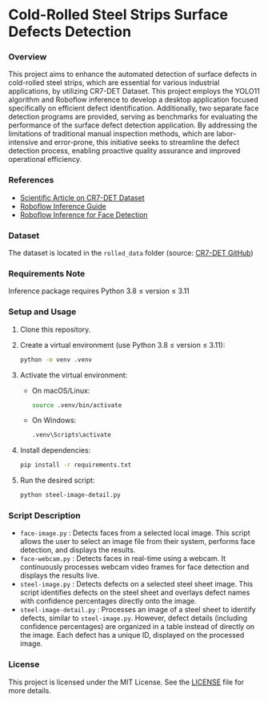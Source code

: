 # Cold-Rolled Steel Strips Surface Defects Detection

### Overview

This project aims to enhance the automated detection of surface defects in cold-rolled steel strips, which are essential for various industrial applications, by utilizing CR7-DET Dataset. This project employs the YOLO11 algorithm and Roboflow inference to develop a desktop application focused specifically on efficient defect identification. Additionally, two separate face detection programs are provided, serving as benchmarks for evaluating the performance of the surface defect detection application. By addressing the limitations of traditional manual inspection methods, which are labor-intensive and error-prone, this initiative seeks to streamline the defect detection process, enabling proactive quality assurance and improved operational efficiency.

### References

- [Scientific Article on CR7-DET Dataset](https://www.sciencedirect.com/science/article/pii/S0952197624014830)
- [Roboflow Inference Guide](https://inference.roboflow.com)
- [Roboflow Inference for Face Detection](https://blog.roboflow.com/inference-python/)

### Dataset

The dataset is located in the `rolled_data` folder (source: [CR7-DET GitHub](https://github.com/jsq0903/CR7-DET))

### Requirements Note

Inference package requires Python 3.8 ≤ version ≤ 3.11

### Setup and Usage

1. Clone this repository.
2. Create a virtual environment (use Python 3.8 ≤ version ≤ 3.11):

   ```bash
   python -m venv .venv
   ```

3. Activate the virtual environment:

   - On macOS/Linux:

     ```bash
     source .venv/bin/activate
     ```

   - On Windows:

     ```cmd
     .venv\Scripts\activate
     ```

4. Install dependencies:

   ```bash
   pip install -r requirements.txt
   ```

5. Run the desired script:

   ```bash
   python steel-image-detail.py
   ```

### Script Description

- `face-image.py` : Detects faces from a selected local image. This script allows the user to select an image file from their system, performs face detection, and displays the results.
- `face-webcam.py` : Detects faces in real-time using a webcam. It continuously processes webcam video frames for face detection and displays the results live.
- `steel-image.py` : Detects defects on a selected steel sheet image. This script identifies defects on the steel sheet and overlays defect names with confidence percentages directly onto the image.
- `steel-image-detail.py` : Processes an image of a steel sheet to identify defects, similar to `steel-image.py`. However, defect details (including confidence percentages) are organized in a table instead of directly on the image. Each defect has a unique ID, displayed on the processed image.

### License

This project is licensed under the MIT License. See the [LICENSE](https://github.com/andhiyaulhaq/cr7-shuzong/blob/main/LICENSE) file for more details.

